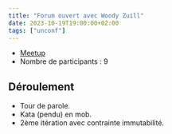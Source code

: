 ```yaml
---
title: "Forum ouvert avec Woody Zuill"
date: 2023-10-19T19:00:00+02:00
tags: ["unconf"]
---
```


- [Meetup](https://www.meetup.com/fr-FR/software-craftsmanship-lyon/events/296789304/)
- Nombre de participants : 9

## Déroulement

- Tour de parole.
- Kata (pendu) en mob.
- 2ème itération avec contrainte immutabilité.
